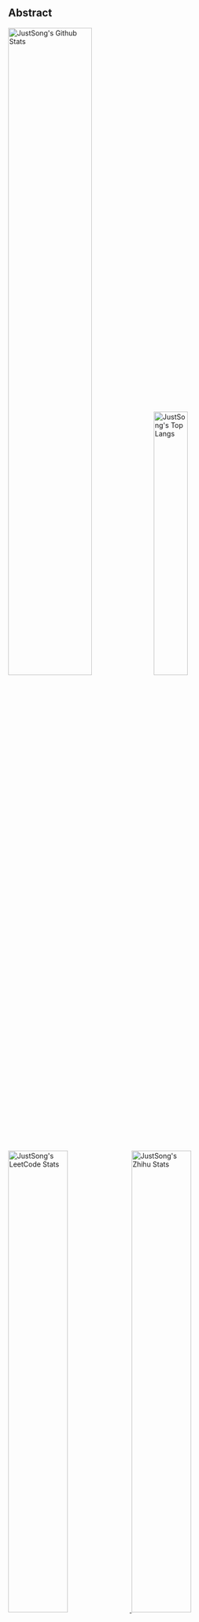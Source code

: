 ## Abstract
<p>
  <img src="https://github-readme-stats.vercel.app/api?username=songquanpeng&show_icons=true&hide_border=true" alt="JustSong's Github Stats" width="58%" />
  <img src="https://github-readme-stats.vercel.app/api/top-langs/?username=songquanpeng&layout=compact&hide_border=true&langs_count=10" alt="JustSong's Top Langs" width="37%" /> 
</p>

<a href="https://github.com/songquanpeng/stats-cards">
<p>
  <img src="https://stats.justsong.cn/api/leetcode/?username=quanpeng&theme=light" alt="JustSong's LeetCode Stats" width="49%" />
  <img src="https://stats.justsong.cn/api/zhihu/?username=songwonderful&theme=light" alt="JustSong's Zhihu Stats" width="49%" /> 
</p>
</a>

![skills](https://skillicons.dev/icons?i=c,cpp,go,py,html,css,js,nodejs,java,md,pytorch,tensorflow,flask,fastapi,express,qt,react,cmake,docker,git,linux,nginx,mysql,redis,sqlite,githubactions,heroku,vercel,visualstudio,vscode)


## Top Projects
|Project|Description|Stars|
|:--|:--|:--|
|[message-pusher](https://github.com/songquanpeng/message-pusher)|搭建专属于你的消息推送服务，支持多种消息推送方式，支持 Markdown，仅单可执行文件，开箱即用|`960⭐`|
|[go-file](https://github.com/songquanpeng/go-file)|基于 Go 的文件分享工具，仅单可执行文件，开箱即用，内置图床和视频播放页面. File sharing tool based on Go.|`475⭐`|
|[pytorch-template](https://github.com/songquanpeng/pytorch-template)|To be the world's best PyTorch project template.|`168⭐`|
|[stats-cards](https://github.com/songquanpeng/stats-cards)|在 README 中展示你在知乎，GitHub，B 站，LeetCode，掘金，CSDN，牛客等网站的数据，也可用于服务状态监控. Show your LeetCode & GitHub stats in GitHub Profile.|`130⭐`|
|[pronunciation-corrector](https://github.com/songquanpeng/pronunciation-corrector)|拯救你的英语发音，告别因发音错误带来的尴尬！|`111⭐`|
|[blog](https://github.com/songquanpeng/blog)|基于 Node.js 的个人博客系统. Node.js based blog system.|`45⭐`|
|[battle-city](https://github.com/songquanpeng/battle-city)|基于 TypeScript 的《坦克大战》的非标准实现. Yet another Battle City implementation with TypeScript.|`24⭐`|
|[microblog](https://github.com/songquanpeng/microblog)|基于 Go 的个人微博客，一个供你闲言碎语的地方. Go based microblog system.|`21⭐`|
|[pytorch-deployment](https://github.com/songquanpeng/pytorch-deployment)|A template for rapid deployment of PyTorch models.|`17⭐`|
|[zhihu-archiver](https://github.com/songquanpeng/zhihu-archiver)|每日自动抓取知乎热榜，之后转换成 Markdown 文件并构造静态网站|`17⭐`|

## Recent Updates
|Project|Description|Last Update|
|:--|:--|:--|
|[personal-assistant](https://github.com/songquanpeng/personal-assistant)|让生活简单一点的个人助理应用. A personal assistant app that makes your life easier.|![2023-03-11 10:07:09](https://img.shields.io/badge/2023--03--11-10%3A07%3A09-brightgreen?style=flat-square)|
|[go-text](https://github.com/songquanpeng/go-text)|基于 Go 的终端风格在线聊天工具，仅单可执行文件，开箱即用. Go based terminal-style chat room.|![2023-03-07 10:40:27](https://img.shields.io/badge/2023--03--07-10%3A40%3A27-brightgreen?style=flat-square)|
|[snippet-manager](https://github.com/songquanpeng/snippet-manager)|[WIP] Your self-deployed online code snippet manager.|![2023-03-07 08:51:04](https://img.shields.io/badge/2023--03--07-08%3A51%3A04-brightgreen?style=flat-square)|
|[userscripts](https://github.com/songquanpeng/userscripts)|在浏览器中执行的脚本，在终端执行的脚本所在的仓库：https://github.com/songquanpeng/scripts|![2023-03-06 10:21:48](https://img.shields.io/badge/2023--03--06-10%3A21%3A48-brightgreen?style=flat-square)|
|[songquanpeng](https://github.com/songquanpeng/songquanpeng)|Automatically update your GitHub profile with GitHub Actions.|![2023-03-05 21:27:17](https://img.shields.io/badge/2023--03--05-21%3A27%3A17-brightgreen?style=flat-square)|
|[diy-timelapse](https://github.com/songquanpeng/diy-timelapse)|基于树莓派的延时摄影装置|![2023-03-02 17:04:18](https://img.shields.io/badge/2023--03--02-17%3A04%3A18-brightgreen?style=flat-square)|
|[server-monitor](https://github.com/songquanpeng/server-monitor)|Monitor GPU usages across multi servers.|![2023-02-25 15:05:43](https://img.shields.io/badge/2023--02--25-15%3A05%3A43-brightgreen?style=flat-square)|
|[gofile-cli](https://github.com/songquanpeng/gofile-cli)|[WIP] CLI for Go File.|![2023-02-23 18:50:11](https://img.shields.io/badge/2023--02--23-18%3A50%3A11-brightgreen?style=flat-square)|
|[wechat-server](https://github.com/songquanpeng/wechat-server)|微信公众号的后端，为其他系统提供微信登录验证功能|![2023-02-18 11:14:35](https://img.shields.io/badge/2023--02--18-11%3A14%3A35-brightgreen?style=flat-square)|
|[message-pusher](https://github.com/songquanpeng/message-pusher)|搭建专属于你的消息推送服务，支持多种消息推送方式，支持 Markdown，仅单可执行文件，开箱即用|![2023-02-18 11:14:03](https://img.shields.io/badge/2023--02--18-11%3A14%3A03-brightgreen?style=flat-square)|



*Last updated on: 2023-03-12 20:29:29*
